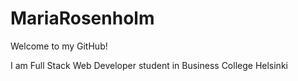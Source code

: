 # MariaRosenholm
Welcome to my GitHub!

I am Full Stack Web Developer student in Business College Helsinki

